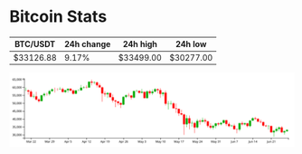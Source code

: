 # Bitcoin Stats

BTC/USDT|24h change|24h high|24h low|
|---|---|---|---|
|$33126.88|9.17%|$33499.00|$30277.00|

<img src="./chart.svg">
